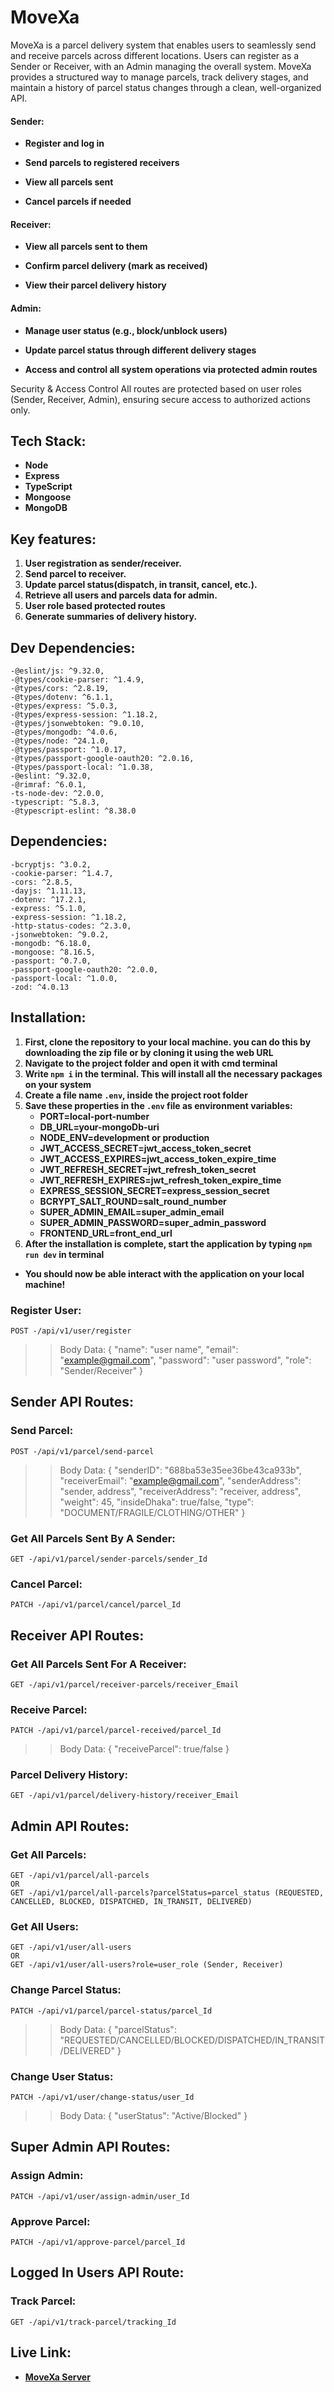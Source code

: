 # MoveXa

MoveXa is a parcel delivery system that enables users to seamlessly send and receive parcels across different locations. Users can register as a Sender or Receiver, with an Admin managing the overall system. MoveXa provides a structured way to manage parcels, track delivery stages, and maintain a history of parcel status changes through a clean, well-organized API.


#### Sender:
- **Register and log in**

- **Send parcels to registered receivers**

- **View all parcels sent**

- **Cancel parcels if needed**

#### Receiver:
- **View all parcels sent to them**

- **Confirm parcel delivery (mark as received)**

- **View their parcel delivery history**

#### Admin:
- **Manage user status (e.g., block/unblock users)**

- **Update parcel status through different delivery stages**

- **Access and control all system operations via protected admin routes**



Security & Access Control
All routes are protected based on user roles (Sender, Receiver, Admin), ensuring secure access to authorized actions only.


## Tech Stack:
- **Node**
- **Express**
- **TypeScript**
- **Mongoose**
- **MongoDB**

## Key features:
1. **User registration as sender/receiver.**
1. **Send parcel to receiver.**
3. **Update parcel status(dispatch, in transit, cancel, etc.).**
2. **Retrieve all users and parcels data for admin.**
5. **User role based protected routes**
6. **Generate summaries of delivery history.**


## Dev Dependencies:
    -@eslint/js: ^9.32.0,
    -@types/cookie-parser: ^1.4.9,
    -@types/cors: ^2.8.19,
    -@types/dotenv: ^6.1.1,
    -@types/express: ^5.0.3,
    -@types/express-session: ^1.18.2,
    -@types/jsonwebtoken: ^9.0.10,
    -@types/mongodb: ^4.0.6,
    -@types/node: ^24.1.0,
    -@types/passport: ^1.0.17,
    -@types/passport-google-oauth20: ^2.0.16,
    -@types/passport-local: ^1.0.38,
    -@eslint: ^9.32.0,
    -@rimraf: ^6.0.1,
    -ts-node-dev: ^2.0.0,
    -typescript: ^5.8.3,
    -@typescript-eslint: ^8.38.0


## Dependencies:
    -bcryptjs: ^3.0.2,
    -cookie-parser: ^1.4.7,
    -cors: ^2.8.5,
    -dayjs: ^1.11.13,
    -dotenv: ^17.2.1,
    -express: ^5.1.0,
    -express-session: ^1.18.2,
    -http-status-codes: ^2.3.0,
    -jsonwebtoken: ^9.0.2,
    -mongodb: ^6.18.0,
    -mongoose: ^8.16.5,
    -passport: ^0.7.0,
    -passport-google-oauth20: ^2.0.0,
    -passport-local: ^1.0.0,
    -zod: ^4.0.13


## Installation:
1. **First, clone the repository to your local machine. you can do this by downloading the zip file or by cloning it using the web URL**
2. **Navigate to the project folder and open it with cmd terminal**
3. **Write <code>npm i</code> in the terminal. This will install all the necessary packages on your system**
4. **Create a file name <code>.env</code>, inside the project root folder**
5. **Save these properties in the <code>.env</code> file as environment variables:**
    - **PORT=local-port-number**
    - **DB_URL=your-mongoDb-uri**
    - **NODE_ENV=development or production**
    - **JWT_ACCESS_SECRET=jwt_access_token_secret**
    - **JWT_ACCESS_EXPIRES=jwt_access_token_expire_time**
    - **JWT_REFRESH_SECRET=jwt_refresh_token_secret**
    - **JWT_REFRESH_EXPIRES=jwt_refresh_token_expire_time**
    - **EXPRESS_SESSION_SECRET=express_session_secret**
    - **BCRYPT_SALT_ROUND=salt_round_number**
    - **SUPER_ADMIN_EMAIL=super_admin_email**
    - **SUPER_ADMIN_PASSWORD=super_admin_password**
    - **FRONTEND_URL=front_end_url**
6. **After the installation is complete, start the application by typing <code>npm run dev</code> in terminal**

- **You should now be able interact with the application on your local machine!**


### Register User:
    POST -/api/v1/user/register

 > > Body Data:
 {
        "name": "user name",
        "email": "example@gmail.com",
        "password": "user password",
        "role": "Sender/Receiver"
}


## Sender API Routes:
### Send Parcel:
    POST -/api/v1/parcel/send-parcel

 > > Body Data:
{
  "senderID": "688ba53e35ee36be43ca933b",
  "receiverEmail": "example@gmail.com",
  "senderAddress": "sender, address",
  "receiverAddress": "receiver, address",
  "weight": 45,
  "insideDhaka": true/false,
  "type": "DOCUMENT/FRAGILE/CLOTHING/OTHER"
}

### Get All Parcels Sent By A Sender:
    GET -/api/v1/parcel/sender-parcels/sender_Id

### Cancel Parcel:
    PATCH -/api/v1/parcel/cancel/parcel_Id


## Receiver API Routes:
### Get All Parcels Sent For A Receiver:
    GET -/api/v1/parcel/receiver-parcels/receiver_Email

### Receive Parcel:
    PATCH -/api/v1/parcel/parcel-received/parcel_Id

> > Body Data:
{
    "receiveParcel": true/false
}

### Parcel Delivery History:
    GET -/api/v1/parcel/delivery-history/receiver_Email


## Admin API Routes:
### Get All Parcels:
    GET -/api/v1/parcel/all-parcels
    OR
    GET -/api/v1/parcel/all-parcels?parcelStatus=parcel_status (REQUESTED, CANCELLED, BLOCKED, DISPATCHED, IN_TRANSIT, DELIVERED)

### Get All Users:
    GET -/api/v1/user/all-users
    OR
    GET -/api/v1/user/all-users?role=user_role (Sender, Receiver)

### Change Parcel Status:
    PATCH -/api/v1/parcel/parcel-status/parcel_Id

> > Body Data:
{
  "parcelStatus": "REQUESTED/CANCELLED/BLOCKED/DISPATCHED/IN_TRANSIT/DELIVERED"
}

### Change User Status:
    PATCH -/api/v1/user/change-status/user_Id

> > Body Data:
{
  "userStatus": "Active/Blocked"
}

## Super Admin API Routes:
### Assign Admin:
    PATCH -/api/v1/user/assign-admin/user_Id

### Approve Parcel:
    PATCH -/api/v1/approve-parcel/parcel_Id

## Logged In Users API Route:
### Track Parcel:
    GET -/api/v1/track-parcel/tracking_Id



##  Live Link:
- **[MoveXa Server](https://movexa-server.vercel.app)**